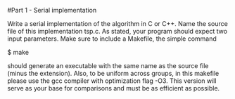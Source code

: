 #Part 1 - Serial implementation

Write a serial implementation of the algorithm in C or C++. Name the source file of this implementation tsp.c. As stated, your program should expect two input parameters.
Make sure to include a Makefile, the simple command

$ make

should generate an executable with the same name as the source file (minus the extension). Also, to
be uniform across groups, in this makefile please use the gcc compiler with optimization flag -O3.
This version will serve as your base for comparisons and must be as efficient as possible.
